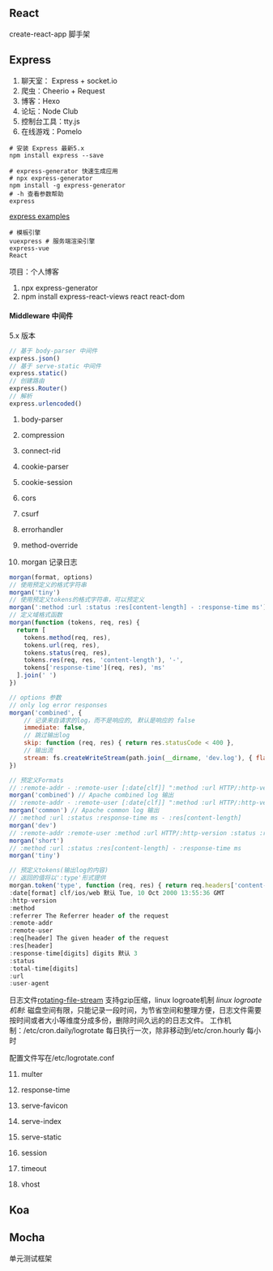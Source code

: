 ## React
create-react-app 脚手架

## Express
1. 聊天室： Express + socket.io
2. 爬虫：Cheerio + Request
3. 博客：Hexo
4. 论坛：Node Club
5. 控制台工具：tty.js
6. 在线游戏：Pomelo

```shell
# 安装 Express 最新5.x
npm install express --save

# express-generator 快速生成应用
# npx express-generator
npm install -g express-generator
# -h 查看参数帮助
express 
```
[express examples](https://github.com/expressjs/express/tree/master/examples)

```shell
# 模板引擎
vuexpress # 服务端渲染引擎
express-vue
React
```

项目：个人博客

1. npx express-generator
2. npm install express-react-views react react-dom

#### Middleware 中间件
5.x 版本
```js
// 基于 body-parser 中间件
express.json()
// 基于 serve-static 中间件
express.static()
// 创建路由
express.Router()
// 解析
express.urlencoded()
```

1. body-parser

2. compression

3. connect-rid

4. cookie-parser

5. cookie-session

6. cors

7. csurf

8. errorhandler

9. method-override

10. morgan
记录日志
```js
morgan(format, options)
// 使用预定义的格式字符串
morgan('tiny')
// 使用预定义tokens的格式字符串，可以预定义
morgan(':method :url :status :res[content-length] - :response-time ms')
// 定义域格式函数
morgan(function (tokens, req, res) {
  return [
    tokens.method(req, res),
    tokens.url(req, res),
    tokens.status(req, res),
    tokens.res(req, res, 'content-length'), '-',
    tokens['response-time'](req, res), 'ms'
  ].join(' ')
})

// options 参数
// only log error responses
morgan('combined', {
    // 记录来自请求的log，而不是响应的, 默认是响应的 false
    immediate: false,
    // 跳过输出log
    skip: function (req, res) { return res.statusCode < 400 },
    // 输出流
    stream: fs.createWriteStream(path.join(__dirname, 'dev.log'), { flags: 'a' })
})

// 预定义Formats 
// :remote-addr - :remote-user [:date[clf]] ":method :url HTTP/:http-version" :status :res[content-length] ":referrer" ":user-agent"
morgan('combined') // Apache combined log 输出
// :remote-addr - :remote-user [:date[clf]] ":method :url HTTP/:http-version" :status :res[content-length]
morgan('common') // Apache common log 输出
// :method :url :status :response-time ms - :res[content-length]
morgan('dev')
// :remote-addr :remote-user :method :url HTTP/:http-version :status :res[content-length] - :response-time ms
morgan('short')
// :method :url :status :res[content-length] - :response-time ms
morgan('tiny')

// 预定义tokens(输出log的内容)
// 返回的值将以':type'形式提供
morgan.token('type', function (req, res) { return req.headers['content-type'] })
:date[format] clf/ios/web 默认 Tue, 10 Oct 2000 13:55:36 GMT
:http-version 
:method
:referrer The Referrer header of the request
:remote-addr
:remote-user
:req[header] The given header of the request
:res[header]
:response-time[digits] digits 默认 3
:status
:total-time[digits]
:url
:user-agent
```
日志文件[rotating-file-stream](https://github.com/iccicci/rotating-file-stream)
支持gzip压缩，linux logroate机制
*linux logroate机制*: 磁盘空间有限，只能记录一段时间，为节省空间和整理方便，日志文件需要按时间或者大小等维度分成多份，删除时间久远的的日志文件。
工作机制：/etc/cron.daily/logrotate 每日执行一次，除非移动到/etc/cron.hourly 每小时

配置文件写在/etc/logrotate.conf 



11. multer

12. response-time

13. serve-favicon

14. serve-index

15. serve-static

16. session

17. timeout

18. vhost


## Koa

## Mocha
单元测试框架

